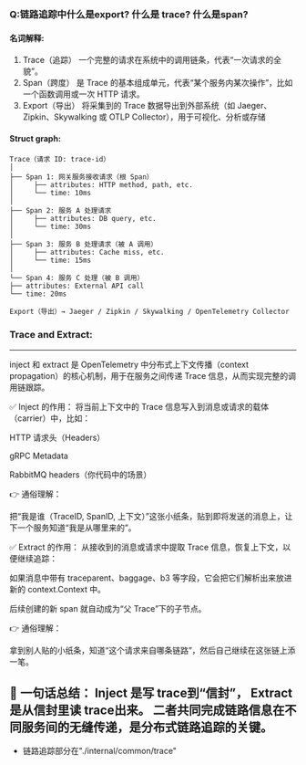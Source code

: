 ### Q:链路追踪中什么是export? 什么是 trace? 什么是span?
#### 名词解释:
1. Trace（追踪）	一个完整的请求在系统中的调用链条，代表“一次请求的全貌”。
2. Span（跨度）	是 Trace 的基本组成单元，代表“某个服务内某次操作”，比如一个函数调用或一次 HTTP 请求。
3. Export（导出）	将采集到的 Trace 数据导出到外部系统（如 Jaeger、Zipkin、Skywalking 或 OTLP Collector），用于可视化、分析或存储
#### Struct graph:
```
Trace（请求 ID: trace-id）
│
├── Span 1: 网关服务接收请求（根 Span）
│     ├── attributes: HTTP method, path, etc.
│     └── time: 10ms
│
├── Span 2: 服务 A 处理请求
│     ├── attributes: DB query, etc.
│     └── time: 30ms
│
├── Span 3: 服务 B 处理请求（被 A 调用）
│     ├── attributes: Cache miss, etc.
│     └── time: 15ms
│
└── Span 4: 服务 C 处理（被 B 调用）
├── attributes: External API call
└── time: 20ms

Export（导出）→ Jaeger / Zipkin / Skywalking / OpenTelemetry Collector
```

### Trace and Extract:

---
inject 和 extract 是 OpenTelemetry 中分布式上下文传播（context propagation）的核心机制，用于在服务之间传递 Trace 信息，从而实现完整的调用链跟踪。

✅ Inject 的作用：
将当前上下文中的 Trace 信息写入到消息或请求的载体（carrier）中，比如：

HTTP 请求头（Headers）

gRPC Metadata

RabbitMQ headers（你代码中的场景）

👉 通俗理解：

把“我是谁（TraceID, SpanID, 上下文）”这张小纸条，贴到即将发送的消息上，让下一个服务知道“我是从哪里来的”。

✅ Extract 的作用：
从接收到的消息或请求中提取 Trace 信息，恢复上下文，以便继续追踪：

如果消息中带有 traceparent、baggage、b3 等字段，它会把它们解析出来放进新的 context.Context 中。

后续创建的新 span 就自动成为“父 Trace”下的子节点。

👉 通俗理解：

拿到别人贴的小纸条，知道“这个请求来自哪条链路”，然后自己继续在这张链上添一笔。

🧠 一句话总结：
Inject 是写 trace到“信封”，
Extract 是从信封里读 trace出来。
二者共同完成链路信息在不同服务间的无缝传递，是分布式链路追踪的关键。
---

- 链路追踪部分在"./internal/common/trace"